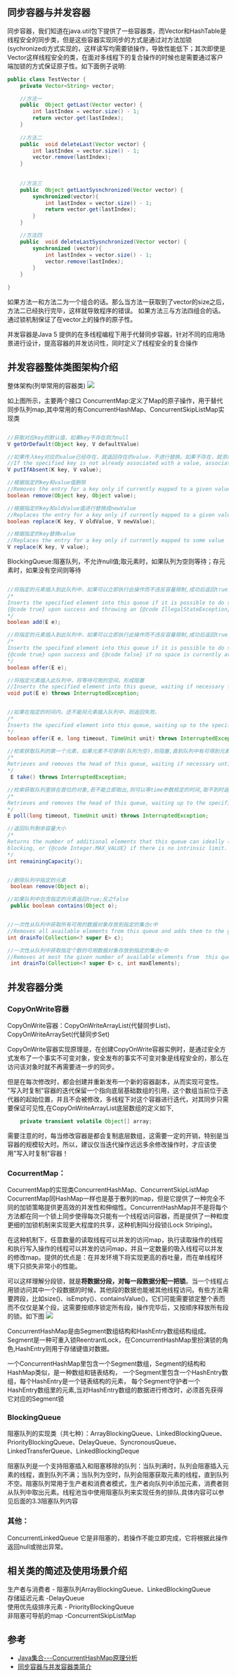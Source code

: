 ## 同步容器与并发容器
同步容器，我们知道在java.util包下提供了一些容器类，而Vector和HashTable是线程安全的同步类，但是这些容器实现同步的方式是通过对方法加锁(sychronized)方式实现的，这样读写均需要锁操作，导致性能低下；其次即使是Vector这样线程安全的类，在面对多线程下的复合操作的时候也是需要通过客户端加锁的方式保证原子性。如下面例子说明:
```java
public class TestVector {
	private Vector<String> vector;

	//方法一
	public  Object getLast(Vector vector) {
	    int lastIndex = vector.size() - 1;
	    return vector.get(lastIndex);
	}
	
	//方法二
	public  void deleteLast(Vector vector) {
	    int lastIndex = vector.size() - 1;
	    vector.remove(lastIndex);
	}
	
	
	//方法三
	public  Object getLastSysnchronized(Vector vector) {
		synchronized(vector){
			int lastIndex = vector.size() - 1;
			return vector.get(lastIndex);
		}
	}

	//方法四
	public  void deleteLastSysnchronized(Vector vector) {
		synchronized (vector){
			int lastIndex = vector.size() - 1;
			vector.remove(lastIndex);
		}
	}
	
}
```
如果方法一和方法二为一个组合的话。那么当方法一获取到了vector的size之后，方法二已经执行完毕，这样就导致程序的错误。
如果方法三与方法四组合的话。通过锁机制保证了在vector上的操作的原子性。

并发容器是Java 5 提供的在多线程编程下用于代替同步容器，针对不同的应用场景进行设计，提高容器的并发访问性，同时定义了线程安全的复合操作

## 并发容器整体类图架构介绍
整体架构(列举常用的容器类)
![](imgs/并发容器.png)

如上图所示，主要两个接口
ConcurrentMap:定义了Map的原子操作，用于替代同步队列map,其中常用的有ConcurrentHashMap、ConcurrentSkipListMap实现类
```java

//获取对应key的默认值，如果key不存在则为null
V getOrDefault(Object key, V defaultValue)

//如果传入key对应的value已经存在，就返回存在的value，不进行替换。如果不存在，就添加key和value，返回null
//If the specified key is not already associated with a value, associate it with the given value.
V putIfAbsent(K key, V value);

//根据指定的key和value值删除
//Removes the entry for a key only if currently mapped to a given value.
boolean remove(Object key, Object value);

//根据指定的key和oldValue值进行替换成newValue
//Replaces the entry for a key only if currently mapped to a given value.
boolean replace(K key, V oldValue, V newValue);

//根据指定的key替换value
//Replaces the entry for a key only if currently mapped to some value
V replace(K key, V value);

```
   
BlockingQueue:阻塞队列，不允许null值;取元素时，如果队列为空则等待；存元素时，如果没有空间则等待
```java

//将指定的元素插入到此队列中，如果可以立即执行此操作而不违反容量限制,成功后返回true;如果没有可用的空间，则抛出IllegalStateException
/* 
Inserts the specified element into this queue if it is possible to do so immediately without violating capacity restrictions, returning
{@code true} upon success and throwing an {@code IllegalStateException} if no space is currently available.
*/
boolean add(E e);

//将指定的元素插入到此队列中，如果可以立即执行此操作而不违反容量限制,成功后返回true;如果没有可用的空间，返回false
/*
Inserts the specified element into this queue if it is possible to do so immediately without violating capacity restrictions, returning
{@code true} upon success and {@code false} if no space is currently available. 
*/
boolean offer(E e);

//将指定元素插入此队列中，将等待可用的空间。形成阻塞
//Inserts the specified element into this queue, waiting if necessary for space to become available.
void put(E e) throws InterruptedException;


//如果在指定的时间内，还不能将元素插入队列中，则返回失败。
/*
Inserts the specified element into this queue, waiting up to the specified wait time if necessary for space to become available.
*/
boolean offer(E e, long timeout, TimeUnit unit) throws InterruptedException;

//检索获取队列的第一个元素，如果元素不可获得(队列为空),则阻塞,直到队列中有可得到元素，并获取元素
/*
Retrieves and removes the head of this queue, waiting if necessary until an element becomes available.
*/
 E take() throws InterruptedException;

//检索获取队列里排在首位的对象,若不能立即取出,则可以等time参数规定的时间,取不到时返回null
/*
Retrieves and removes the head of this queue, waiting up to the specified wait time if necessary for an element to become available.
*/
E poll(long timeout, TimeUnit unit) throws InterruptedException;

//返回队列剩余容量大小
/* 
Returns the number of additional elements that this queue can ideally (in the absence of memory or resource constraints) accept without
blocking, or {@code Integer.MAX_VALUE} if there is no intrinsic limit.
*/
int remainingCapacity();


//删除队列中指定的元素
 boolean remove(Object o);

//如果队列中包含指定的元素返回true;反之false
 public boolean contains(Object o);


//一次性从队列中获取所有可用的数据对象存放到指定的集合c中
//Removes all available elements from this queue and adds them to the given collection
int drainTo(Collection<? super E> c);

//一次性从队列中获取指定个数的可用数据对象存放到指定的集合c中
//Removes at most the given number of available elements from  this queue and adds them to the given collection.
 int drainTo(Collection<? super E> c, int maxElements);

```

## 并发容器分类
### CopyOnWrite容器
CopyOnWrite容器：CopyOnWriteArrayList(代替同步List)、CopyOnWriteArraySet(代替同步Set)

CopyOnWrite容器实现原理是，在创建CopyOnWrite容器实例时，是通过安全方式发布了一个事实不可变对象，安全发布的事实不可变对象是线程安全的，那么在访问该对象时就不再需要进一步的同步。

但是在每次修改时，都会创建并重新发布一个新的容器副本，从而实现可变性。
"写入时复制"容器的迭代保留一个指向底层基础数组的引用，这个数组当前位于迭代器的起始位置，并且不会被修改，多线程下对这个容器进行迭代，对其同步只需要保证可见性,在CopyOnWriteArrayList底层数组的定义如下,
```java
    private transient volatile Object[] array;
```
需要注意的时，每当修改容器是都会复制底层数组，这需要一定的开销，特别是当容器的规模较大时。所以，建议仅当迭代操作远远多余修改操作时，才应该使用"写入时复制"容器！

### CocurrentMap：
CocurrentMap的实现类ConcurrentHashMap、ConcurrentSkipListMap 
CocurrentMap同HashMap一样也是基于散列的map，但是它提供了一种完全不同的加锁策略提供更高效的并发性和伸缩性。ConcurrentHashMap并不是将每个方法都在同一个锁上同步使得每次只能有一个线程访问容器，而是提供了一种粒度更细的加锁机制来实现更大程度的共享，这种机制叫分段锁(Lock Striping)。

在这种机制下，任意数量的读取线程可以并发的访问map，执行读取操作的线程和执行写入操作的线程可以并发的访问map，并且一定数量的吸入线程可以并发的修改map。提供的优点是：在并发环境下将实现更高的吞吐量，而在单线程环境下只损失非常小的性能。

可以这样理解分段锁，就是**将数据分段，对每一段数据分配一把锁**。当一个线程占用锁访问其中一个段数据的时候，其他段的数据也能被其他线程访问。有些方法需要跨段，比如size()、isEmpty()、containsValue()，它们可能需要锁定整个表而而不仅仅是某个段，这需要按顺序锁定所有段，操作完毕后，又按顺序释放所有段的锁。如下图
![](imgs/分段锁机制.png)

ConcurrentHashMap是由Segment数组结构和HashEntry数组结构组成。Segment是一种可重入锁ReentrantLock，在ConcurrentHashMap里扮演锁的角色,HashEntry则用于存储键值对数据。

一个ConcurrentHashMap里包含一个Segment数组，Segment的结构和HashMap类似，是一种数组和链表结构， 一个Segment里包含一个HashEntry数组，每个HashEntry是一个链表结构的元素， 每个Segment守护者一个HashEntry数组里的元素,当对HashEntry数组的数据进行修改时，必须首先获得它对应的Segment锁

### BlockingQueue
阻塞队列的实现类（共七种）：ArrayBlockingQueue、LinkedBlockingQueue、PriorityBlockingQueue、DelayQueue、SyncronousQueue、LinkedTransferQueue、LinkedBlockingDeque

阻塞队列是一个支持阻塞插入和阻塞移除的队列：当队列满时，队列会阻塞插入元素的线程，直到队列不满；当队列为空时，队列会阻塞获取元素的线程，直到队列不空。阻塞队列常用于生产者和消费者模式，生产者向队列中添加元素，消费者则从队列中取出元素。线程池当中使用阻塞队列来实现任务的排队.具体内容可以参见后面的3.3阻塞队列内容

### 其他：
ConcurrentLinkedQueue 它是非阻塞的，若操作不能立即完成，它将根据此操作返回null或抛出异常。

## 相关类的简述及使用场景介绍
  生产者与消费者 - 阻塞队列ArrayBlockingQueue、LinkedBlockingQueue  
  存储延迟元素 -DelayQueue  
  使用优先级排序元素 - PriorityBlockingQueue  
  非阻塞可导航的map -ConcurrentSkipListMap  

## 参考
 * [Java集合---ConcurrentHashMap原理分析](https://www.cnblogs.com/ITtangtang/p/3948786.html)
 * [同步容器与并发容器类简介](https://blog.csdn.net/u012777670/article/details/82313750)